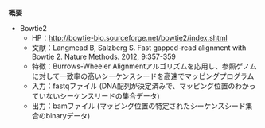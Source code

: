 
**概要**

-   Bowtie2
    -   HP：http://bowtie-bio.sourceforge.net/bowtie2/index.shtml
    -   文献：Langmead B, Salzberg S. Fast gapped-read alignment with Bowtie 2. Nature Methods. 2012, 9:357-359
    -   特徴：Burrows-Wheeler Alignmentアルゴリズムを応用し、参照ゲノムに対して一致率の高いシーケンスシードを高速でマッピングプログラム
    -   入力：fastqファイル (DNA配列が決定済みで、マッピング位置のわかっていないシーケンスリードの集合データ)
    -   出力：bamファイル (マッピング位置の特定されたシーケンスシード集合のbinaryデータ)
